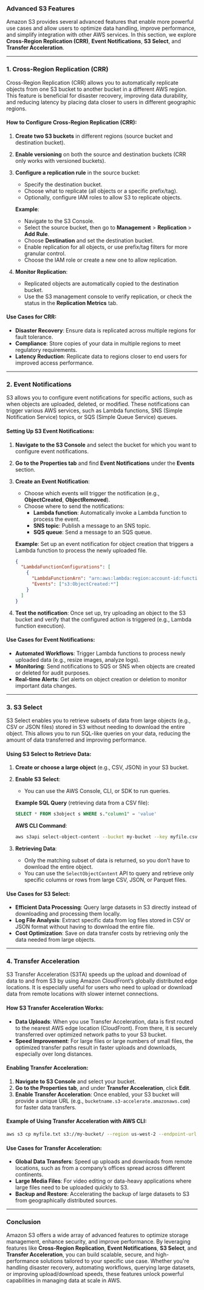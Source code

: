 ### **Advanced S3 Features**

Amazon S3 provides several advanced features that enable more powerful use cases and allow users to optimize data handling, improve performance, and simplify integration with other AWS services. In this section, we explore **Cross-Region Replication (CRR)**, **Event Notifications**, **S3 Select**, and **Transfer Acceleration**.

---

### **1. Cross-Region Replication (CRR)**

Cross-Region Replication (CRR) allows you to automatically replicate objects from one S3 bucket to another bucket in a different AWS region. This feature is beneficial for disaster recovery, improving data durability, and reducing latency by placing data closer to users in different geographic regions.

#### **How to Configure Cross-Region Replication (CRR):**
1. **Create two S3 buckets** in different regions (source bucket and destination bucket).
2. **Enable versioning** on both the source and destination buckets (CRR only works with versioned buckets).
3. **Configure a replication rule** in the source bucket:
   - Specify the destination bucket.
   - Choose what to replicate (all objects or a specific prefix/tag).
   - Optionally, configure IAM roles to allow S3 to replicate objects.

   **Example**:
   - Navigate to the S3 Console.
   - Select the source bucket, then go to **Management** > **Replication** > **Add Rule**.
   - Choose **Destination** and set the destination bucket.
   - Enable replication for all objects, or use prefix/tag filters for more granular control.
   - Choose the IAM role or create a new one to allow replication.

4. **Monitor Replication**:
   - Replicated objects are automatically copied to the destination bucket.
   - Use the S3 management console to verify replication, or check the status in the **Replication Metrics** tab.

#### **Use Cases for CRR**:
- **Disaster Recovery**: Ensure data is replicated across multiple regions for fault tolerance.
- **Compliance**: Store copies of your data in multiple regions to meet regulatory requirements.
- **Latency Reduction**: Replicate data to regions closer to end users for improved access performance.

---

### **2. Event Notifications**

S3 allows you to configure event notifications for specific actions, such as when objects are uploaded, deleted, or modified. These notifications can trigger various AWS services, such as Lambda functions, SNS (Simple Notification Service) topics, or SQS (Simple Queue Service) queues.

#### **Setting Up S3 Event Notifications**:
1. **Navigate to the S3 Console** and select the bucket for which you want to configure event notifications.
2. **Go to the Properties tab** and find **Event Notifications** under the **Events** section.
3. **Create an Event Notification**:
   - Choose which events will trigger the notification (e.g., **ObjectCreated**, **ObjectRemoved**).
   - Choose where to send the notifications:
     - **Lambda function**: Automatically invoke a Lambda function to process the event.
     - **SNS topic**: Publish a message to an SNS topic.
     - **SQS queue**: Send a message to an SQS queue.

   **Example**: Set up an event notification for object creation that triggers a Lambda function to process the newly uploaded file.
   ```json
   {
     "LambdaFunctionConfigurations": [
       {
         "LambdaFunctionArn": "arn:aws:lambda:region:account-id:function:my-function",
         "Events": ["s3:ObjectCreated:*"]
       }
     ]
   }
   ```

4. **Test the notification**: Once set up, try uploading an object to the S3 bucket and verify that the configured action is triggered (e.g., Lambda function execution).

#### **Use Cases for Event Notifications**:
- **Automated Workflows**: Trigger Lambda functions to process newly uploaded data (e.g., resize images, analyze logs).
- **Monitoring**: Send notifications to SQS or SNS when objects are created or deleted for audit purposes.
- **Real-time Alerts**: Get alerts on object creation or deletion to monitor important data changes.

---

### **3. S3 Select**

S3 Select enables you to retrieve subsets of data from large objects (e.g., CSV or JSON files) stored in S3 without needing to download the entire object. This allows you to run SQL-like queries on your data, reducing the amount of data transferred and improving performance.

#### **Using S3 Select to Retrieve Data**:
1. **Create or choose a large object** (e.g., CSV, JSON) in your S3 bucket.
2. **Enable S3 Select**:
   - You can use the AWS Console, CLI, or SDK to run queries.
   
   **Example SQL Query** (retrieving data from a CSV file):
   ```sql
   SELECT * FROM s3object s WHERE s."column1" = 'value'
   ```
   
   **AWS CLI Command**:
   ```bash
   aws s3api select-object-content --bucket my-bucket --key myfile.csv --expression "SELECT * FROM s3object s WHERE s.\"column1\" = 'value'" --expression-type SQL --input-serialization '{"CSV": {}}' --output-serialization '{"CSV": {}}' outputfile.csv
   ```

3. **Retrieving Data**: 
   - Only the matching subset of data is returned, so you don’t have to download the entire object.
   - You can use the `SelectObjectContent` API to query and retrieve only specific columns or rows from large CSV, JSON, or Parquet files.

#### **Use Cases for S3 Select**:
- **Efficient Data Processing**: Query large datasets in S3 directly instead of downloading and processing them locally.
- **Log File Analysis**: Extract specific data from log files stored in CSV or JSON format without having to download the entire file.
- **Cost Optimization**: Save on data transfer costs by retrieving only the data needed from large objects.

---

### **4. Transfer Acceleration**

S3 Transfer Acceleration (S3TA) speeds up the upload and download of data to and from S3 by using Amazon CloudFront’s globally distributed edge locations. It is especially useful for users who need to upload or download data from remote locations with slower internet connections.

#### **How S3 Transfer Acceleration Works**:
- **Data Uploads**: When you use Transfer Acceleration, data is first routed to the nearest AWS edge location (CloudFront). From there, it is securely transferred over optimized network paths to your S3 bucket.
- **Speed Improvement**: For large files or large numbers of small files, the optimized transfer paths result in faster uploads and downloads, especially over long distances.

#### **Enabling Transfer Acceleration**:
1. **Navigate to S3 Console** and select your bucket.
2. **Go to the Properties tab**, and under **Transfer Acceleration**, click **Edit**.
3. **Enable Transfer Acceleration**: Once enabled, your S3 bucket will provide a unique URL (e.g., `bucketname.s3-accelerate.amazonaws.com`) for faster data transfers.

#### **Example of Using Transfer Acceleration with AWS CLI**:
```bash
aws s3 cp myfile.txt s3://my-bucket/ --region us-west-2 --endpoint-url https://s3-accelerate.amazonaws.com
```

#### **Use Cases for Transfer Acceleration**:
- **Global Data Transfers**: Speed up uploads and downloads from remote locations, such as from a company’s offices spread across different continents.
- **Large Media Files**: For video editing or data-heavy applications where large files need to be uploaded quickly to S3.
- **Backup and Restore**: Accelerating the backup of large datasets to S3 from geographically distributed sources.

---

### **Conclusion**

Amazon S3 offers a wide array of advanced features to optimize storage management, enhance security, and improve performance. By leveraging features like **Cross-Region Replication**, **Event Notifications**, **S3 Select**, and **Transfer Acceleration**, you can build scalable, secure, and high-performance solutions tailored to your specific use case. Whether you're handling disaster recovery, automating workflows, querying large datasets, or improving upload/download speeds, these features unlock powerful capabilities in managing data at scale in AWS.

